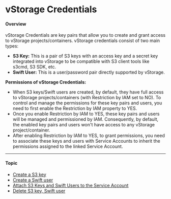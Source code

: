 # vStorage Credentials

#### **Overview** <a href="#vstoragecredentials-overview" id="vstoragecredentials-overview"></a>

vStorage Credentials are key pairs that allow you to create and grant access to vStorage projects/containers. vStorage credentials consist of two main types:

* **S3 Key:** This is a pair of S3 keys with an access key and a secret key integrated into vStorage to be compatible with S3 client tools like s3cmd, S3 SDK, etc.
* **Swift User:** This is a user/password pair directly supported by vStorage.

**Permissions of vStorage Credentials:**

* When S3 keys/Swift users are created, by default, they have full access to vStorage projects/containers (with Restriction by IAM set to NO). To control and manage the permissions for these key pairs and users, you need to first enable the Restriction by IAM property to YES.
* Once you enable Restriction by IAM to YES, these key pairs and users will be managed and permissioned by IAM. Consequently, by default, the enabled key pairs and users won't have access to any vStorage project/container.
* After enabling Restriction by IAM to YES, to grant permissions, you need to associate these keys and users with Service Accounts to inherit the permissions assigned to the linked Service Account.

***

#### Topic <a href="#vstoragecredentials-topic" id="vstoragecredentials-topic"></a>

* [Create a S3 key](https://docs.vngcloud.vn/display/VSEN/Create+a+S3+key?src=contextnavpagetreemode)
* [Create a Swift user](https://docs.vngcloud.vn/display/VSEN/Create+a+Swift+user?src=contextnavpagetreemode)
* [Attach S3 Keys and Swift Users to the Service Account](https://docs.vngcloud.vn/display/VSEN/Attach+S3+Keys+and+Swift+Users+to+the+Service+Account?src=contextnavpagetreemode)
* [Delete S3 key, Swift user](https://docs.vngcloud.vn/display/VSEN/Delete+S3+key%2C+Swift+user?src=contextnavpagetreemode)
